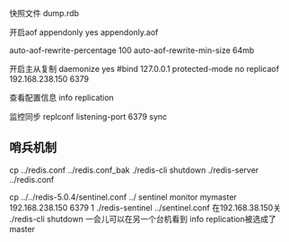 快照文件
dump.rdb

开启aof
appendonly yes
appendonly.aof

auto-aof-rewrite-percentage 100
auto-aof-rewrite-min-size 64mb

开启主从复制
daemonize yes
#bind 127.0.0.1
protected-mode no
replicaof 192.168.238.150 6379


查看配置信息
info replication

监控同步
replconf listening-port 6379
sync

## 哨兵机制
 cp ../redis.conf ../redis.conf_bak
./redis-cli shutdown
./redis-server ../redis.conf

cp ../../redis-5.0.4/sentinel.conf ../
sentinel monitor mymaster 192.168.238.150 6379 1
 ./redis-sentinel ../sentinel.conf
 在192.168.38.150关
 ./redis-cli shutdown
 一会儿可以在另一个台机看到
 info replication被选成了master
